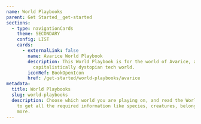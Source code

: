 ```yaml
---
name: World Playbooks
parent: Get Started__get-started
sections:
  - type: navigationCards
    theme: SECONDARY
    config: LIST
    cards:
      - externalLink: false
        name: Avarice World Playbook
        description: This World Playbook is for the world of Avarice, a cyberpunk-ishly
          capitalistically dystopian tech world.
        iconRef: BookOpenIcon
        href: /get-started/world-playbooks/avarice
metadata:
  title: World Playbooks
  slug: world-playbooks
  description: Choose which world you are playing on, and read the World Playbook
    to get all the required information like species, creatures, belongings, and
    more.
---
```

